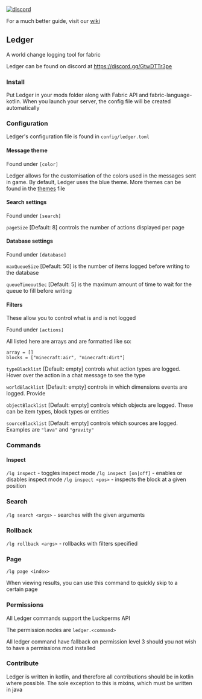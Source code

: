 [![discord](https://img.shields.io/discord/764543203772334100?label=discord)](https://discord.gg/UxHnDWr)

For a much better guide, visit our [wiki](https://quiltservertools.github.io/Ledger/latest/)

## Ledger

A world change logging tool for fabric

Ledger can be found on discord at https://discord.gg/GtwDTTr3pe

### Install

Put Ledger in your mods folder along with Fabric API and fabric-language-kotlin. When you launch your server, the config file will be created automatically

### Configuration

Ledger's configuration file is found in `config/ledger.toml`

#### Message theme

Found under `[color]`

Ledger allows for the customisation of the colors used in the messages sent in game. By default, Ledger uses the blue theme. More themes can be found in the [themes](./themes.md) file

#### Search settings

Found under `[search]`

`pageSize` [Default: 8] controls the number of actions displayed per page

#### Database settings

Found under `[database]`

`maxQueueSize` [Default: 50] is the number of items logged before writing to the database

`queueTimeoutSec` [Default: 5] is the maximum amount of time to wait for the queue to fill before writing

#### Filters

These allow you to control what is and is not logged

Found under `[actions]`

All listed here are arrays and are formatted like so:
```
array = []
blocks = ["minecraft:air", "minecraft:dirt"]
```

`typeBlacklist` [Default: empty] controls what action types are logged. Hover over the action in a chat message to see the type

`worldBlacklist` [Default: empty] controls in which dimensions events are logged. Provide

`objectBlacklist` [Default: empty] controls which objects are logged. These can be item types, block types or entities

`sourceBlacklist` [Default: empty] controls which sources are logged. Examples are `"lava"` and `"gravity"`

### Commands

#### Inspect

`/lg inspect` - toggles inspect mode
`/lg inspect [on|off]` - enables or disables inspect mode
`/lg inspect <pos>` - inspects the block at a given position

### Search

`/lg search <args>` - searches with the given arguments

### Rollback

`/lg rollback <args>` - rollbacks with filters specified

### Page

`/lg page <index>`

When viewing results, you can use this command to quickly skip to a certain page

### Permissions

All Ledger commands support the Luckperms API

The permission nodes are `ledger.<command>`

All ledger command have fallback on permission level 3 should you not wish to have a permissions mod installed

### Contribute

Ledger is written in kotlin, and therefore all contributions should be in kotlin where possible. The sole exception to this is mixins, which must be written in java
